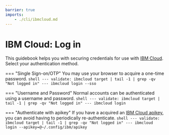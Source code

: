 ```yaml
---
barrier: true
imports: 
    - ./cli/ibmcloud.md
---
```


# IBM Cloud: Log in

This guidebook helps you with securing credentials for use with [IBM
Cloud](https://www.ibm.com/cloud). Select your authentication method.

=== "Single Sign-on/OTP"
    You may use your browser to acquire a one-time password.
    ```shell
    ---
    validate: ibmcloud target | tail -1 | grep -qv "Not logged in"
    ---
    ibmcloud login --sso
    ```
    
=== "Username and Password"
    Normal accounts can be authenticated using a username and password.
    ```shell
    ---
    validate: ibmcloud target | tail -1 | grep -qv "Not logged in"
    ---
    ibmcloud login
    ```

=== "Authenticate with apikey"
    If you have a acquired an [IBM Cloud apikey](https://www.ibm.com/docs/en/app-connect/containers_cd?topic=servers-creating-cloud-api-key), you can avoid having to periodically re-authenticate.
    ```shell
    ---
    validate: ibmcloud target | tail -1 | grep -qv "Not logged in"
    ---
    ibmcloud login --apikey=@~/.config/ibm/apikey
    ```
